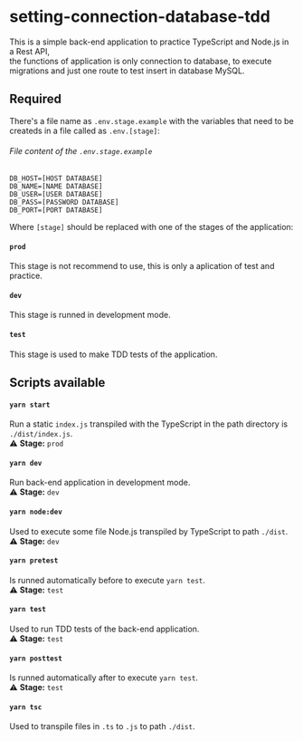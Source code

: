 # setting-connection-database-tdd
This is a simple back-end application to practice TypeScript and Node.js in a Rest API,  
the functions of application is only connection to database, to execute migrations and   just one route to test insert in database MySQL.

## Required
There's a file name as `.env.stage.example` with the variables that need to be createds in a file called as `.env.[stage]`:
  
###### File content of the `.env.stage.example`
```
DB_HOST=[HOST DATABASE]
DB_NAME=[NAME DATABASE]
DB_USER=[USER DATABASE]
DB_PASS=[PASSWORD DATABASE]
DB_PORT=[PORT DATABASE]

```
  
Where `[stage]` should be replaced with one of the stages of the application:  
#### `prod`
This stage is not recommend to use, this is only a aplication of test and practice.  
#### `dev`
This stage is runned in development mode.
#### `test`
This stage is used to make TDD tests of the application.  
  
## Scripts available
#### `yarn start`
Run a static `index.js` transpiled with the TypeScript in the path directory is `./dist/index.js`.  
⚠️ **Stage:** `prod`  
#### `yarn dev`
Run back-end application in development mode.  
⚠️ **Stage:** `dev`  
#### `yarn node:dev`
Used to execute some file Node.js transpiled by TypeScript to path `./dist`.  
⚠️ **Stage:** `dev`  
#### `yarn pretest`
Is runned automatically before to execute `yarn test`.  
⚠️ **Stage:** `test`  
#### `yarn test`
Used to run TDD tests of the back-end application.  
⚠️ **Stage:** `test` 
#### `yarn posttest`
Is runned automatically after to execute `yarn test`.  
⚠️ **Stage:** `test`  
#### `yarn tsc`
Used to transpile files in `.ts` to `.js` to path `./dist`.
